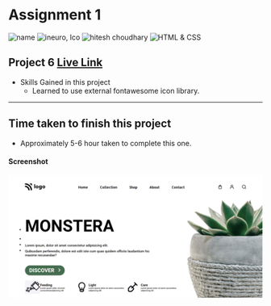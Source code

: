# Assignment 1

![name](https://img.shields.io/badge/Omkar--Gujja-OG)
![ineuro, lco](https://img.shields.io/badge/iNeuron-LCO-green)
![hitesh choudhary](https://img.shields.io/badge/Hitesh--Choudhary-Full--stack--JS--bootcamp-red)
![HTML & CSS](https://img.shields.io/badge/HTML-CSS-orange)

## Project 6 [Live Link](https://62e2b9e663dac343c9a6aa9b--monumental-cannoli-65f843.netlify.app/)

-   Skills Gained in this project
    -   Learned to use external fontawesome icon library.

---

## Time taken to finish this project

-   Approximately 5-6 hour taken to complete this one.

#### Screenshot

![Desktop](./ss/preview.png)
